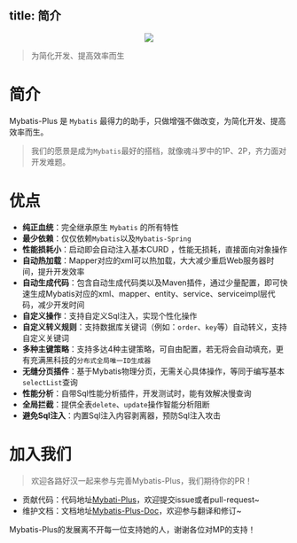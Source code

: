 title: 简介
---
<p align="center">
  <a href="https://github.com/baomidou/mybatis-plus">
    <img src="/images/mybatis-plus-logo-with-words.png">
  </a>
</p>

> 为简化开发、提高效率而生

# 简介

Mybatis-Plus 是 `Mybatis` 最得力的助手，只做增强不做改变，为简化开发、提高效率而生。

> 我们的愿景是成为`Mybatis`最好的搭档，就像魂斗罗中的1P、2P，齐力面对开发难题。

# 优点

- **纯正血统**：完全继承原生 `Mybatis` 的所有特性
- **最少依赖**：仅仅依赖`Mybatis`以及`Mybatis-Spring`
- **性能损耗小**：启动即会自动注入基本CURD ，性能无损耗，直接面向对象操作
- **自动热加载**：Mapper对应的xml可以热加载，大大减少重启Web服务器时间，提升开发效率
- **自动生成代码**：包含自动生成代码类以及Maven插件，通过少量配置，即可快速生成Mybatis对应的xml、mapper、entity、service、serviceimpl层代码，减少开发时间
- **自定义操作**：支持自定义Sql注入，实现个性化操作
- **自定义转义规则**：支持数据库关键词（例如：`order`、`key`等）自动转义，支持自定义关键词
- **多种主键策略**：支持多达4种主键策略，可自由配置，若无将会自动填充，更有充满黑科技的`分布式全局唯一ID生成器`
- **无缝分页插件**：基于Mybatis物理分页，无需关心具体操作，等同于编写基本`selectList`查询
- **性能分析**：自带Sql性能分析插件，开发测试时，能有效解决慢查询
- **全局拦截**：提供全表`delete`、`update`操作智能分析阻断
- **避免Sql注入**：内置Sql注入内容剥离器，预防Sql注入攻击

# 加入我们

> 欢迎各路好汉一起来参与完善Mybatis-Plus，我们期待你的PR！

- 贡献代码：代码地址[Mybati-Plus](https://github.com/baomidou/mybatis-plus)，欢迎提交issue或者pull-request~
- 维护文档：文档地址[Mybatis-Plus-Doc](https://github.com/baomidou/mybatis-plus-doc)，欢迎参与翻译和修订~

Mybatis-Plus的发展离不开每一位支持她的人，谢谢各位对MP的支持！
